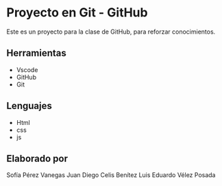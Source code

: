 # Proyecto en Git - GitHub
Este es un proyecto para la clase de GitHub, para reforzar conocimientos.

## Herramientas 
* Vscode
* GitHub
* Git

## Lenguajes
* Html
* css 
* js

## Elaborado por
Sofía Pérez Vanegas
Juan Diego Celis Benítez
Luis Eduardo Vélez Posada